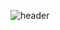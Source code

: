 ![header](https://capsule-render.vercel.app/api?type=Cylinder&text=----Welcome----&color=ffffff&fontColor=140084&fontAlignY=55)
